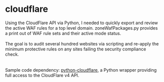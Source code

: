 # cloudflare

Using the CloudFlare API via Python, I needed to quickly export and review the active WAF rules for a top level domain.
zoneWafPackages.py provides a print out of WAF rule sets and their active mode status. 
<br><br> 
The goal is to audit several hundred websites via scripting and re-apply the minimum protective rules on any sites failing the security compliance check.  
<br><br>
Sample code dependency:  <a href="https://github.com/cloudflare/python-cloudflare">python-cloudflare</a>, a Python wrapper providing full access to the CloudFlare v4 API.
